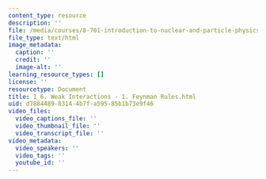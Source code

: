 ```yaml
---
content_type: resource
description: ''
file: /media/courses/8-701-introduction-to-nuclear-and-particle-physics-fall-2020/1_6-weak-interactions-1-feynman-rules.html
file_type: text/html
image_metadata:
  caption: ''
  credit: ''
  image-alt: ''
learning_resource_types: []
license: ''
resourcetype: Document
title: 1_6. Weak Interactions - 1. Feynman Rules.html
uid: d7884489-8314-4b7f-a595-85b1b73e9f46
video_files:
  video_captions_file: ''
  video_thumbnail_file: ''
  video_transcript_file: ''
video_metadata:
  video_speakers: ''
  video_tags: ''
  youtube_id: ''
---
```


